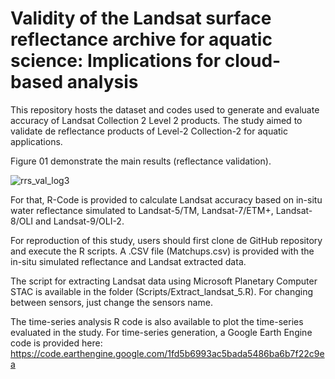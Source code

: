 # Validity of the Landsat surface reflectance archive for aquatic science: Implications for cloud-based analysis

This repository hosts the dataset and codes used to generate and evaluate accuracy of Landsat Collection 2 Level 2 products. The study aimed to validate de reflectance products of Level-2 Collection-2 for aquatic applications. 


Figure 01 demonstrate the main results (reflectance validation). 

![rrs_val_log3](https://user-images.githubusercontent.com/36137468/231843147-46d3a30c-1b5e-4afc-a419-963a3dcf98db.jpeg)





For that, R-Code is provided to calculate Landsat accuracy 
based on in-situ water reflectance simulated to Landsat-5/TM, Landsat-7/ETM+, Landsat-8/OLI and Landsat-9/OLI-2. 

For reproduction of this study, users should first clone de GitHub repository and execute the R scripts. A .CSV file (Matchups.csv) is provided with the in-situ simulated reflectance and Landsat extracted data.

The script for extracting Landsat data using Microsoft Planetary Computer STAC is available in the folder (Scripts/Extract_landsat_5.R). For changing between sensors, just change the sensors name. 

The time-series analysis R code is also available to plot the time-series evaluated in the study. For time-series generation, a Google Earth Engine code is provided here: https://code.earthengine.google.com/1fd5b6993ac5bada5486ba6b7f22c9ea
